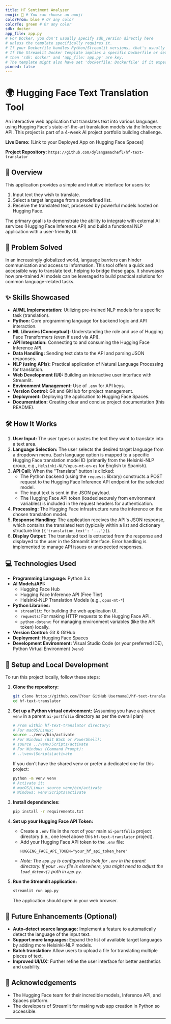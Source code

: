 ```yaml
---
title: HF Sentiment Analyzer
emoji: 🤗 # You can choose an emoji
colorFrom: blue # Or any color
colorTo: green # Or any color
sdk: docker
app_file: app.py
# For Docker, you don't usually specify sdk_version directly here
# unless the template specifically requires it.
# If your Dockerfile handles Python/Streamlit versions, that's usually enough.
# If the Streamlit Docker Template implies a specific Dockerfile or setup,
# then 'sdk: docker' and 'app_file: app.py' are key.
# The template might also have set 'dockerfile: Dockerfile' if it expects one.
pinned: false
---
```


# 🌍 Hugging Face Text Translation Tool

An interactive web application that translates text into various languages using Hugging Face's state-of-the-art translation models via the Inference API. This project is part of a 4-week AI project portfolio building challenge.

**Live Demo:** [Link to your Deployed App on Hugging Face Spaces]

**Project Repository:** `https://github.com/dylangamachefl/hf-text-translator`

## 📖 Overview

This application provides a simple and intuitive interface for users to:
1.  Input text they wish to translate.
2.  Select a target language from a predefined list.
3.  Receive the translated text, processed by powerful models hosted on Hugging Face.

The primary goal is to demonstrate the ability to integrate with external AI services (Hugging Face Inference API) and build a functional NLP application with a user-friendly UI.

## 🎯 Problem Solved

In an increasingly globalized world, language barriers can hinder communication and access to information. This tool offers a quick and accessible way to translate text, helping to bridge these gaps. It showcases how pre-trained AI models can be leveraged to build practical solutions for common language-related tasks.

## ✨ Skills Showcased

*   **AI/ML Implementation:** Utilizing pre-trained NLP models for a specific task (translation).
*   **Python:** Core programming language for backend logic and API interaction.
*   **ML Libraries (Conceptual):** Understanding the role and use of Hugging Face Transformers (even if used via API).
*   **API Integration:** Connecting to and consuming the Hugging Face Inference API.
*   **Data Handling:** Sending text data to the API and parsing JSON responses.
*   **NLP (using APIs):** Practical application of Natural Language Processing for translation.
*   **Web Development (UI):** Building an interactive user interface with Streamlit.
*   **Environment Management:** Use of `.env` for API keys.
*   **Version Control:** Git and GitHub for project management.
*   **Deployment:** Deploying the application to Hugging Face Spaces.
*   **Documentation:** Creating clear and concise project documentation (this README).

## 🛠️ How It Works

1.  **User Input:** The user types or pastes the text they want to translate into a text area.
2.  **Language Selection:** The user selects the desired target language from a dropdown menu. Each language option is mapped to a specific Hugging Face translation model ID (primarily from the Helsinki-NLP group, e.g., `Helsinki-NLP/opus-mt-en-es` for English to Spanish).
3.  **API Call:** When the "Translate" button is clicked:
    *   The Python backend (using the `requests` library) constructs a POST request to the Hugging Face Inference API endpoint for the selected model.
    *   The input text is sent in the JSON payload.
    *   The Hugging Face API token (loaded securely from environment variables) is included in the request headers for authentication.
4.  **Processing:** The Hugging Face infrastructure runs the inference on the chosen translation model.
5.  **Response Handling:** The application receives the API's JSON response, which contains the translated text (typically within a list and dictionary structure like `[{'translation_text': '...'}]`).
6.  **Display Output:** The translated text is extracted from the response and displayed to the user in the Streamlit interface. Error handling is implemented to manage API issues or unexpected responses.

## 💻 Technologies Used

*   **Programming Language:** Python 3.x
*   **AI Models/API:**
    *   Hugging Face Hub
    *   Hugging Face Inference API (Free Tier)
    *   Helsinki-NLP Translation Models (e.g., `opus-mt-*`)
*   **Python Libraries:**
    *   `streamlit`: For building the web application UI.
    *   `requests`: For making HTTP requests to the Hugging Face API.
    *   `python-dotenv`: For managing environment variables (like the API token) locally.
*   **Version Control:** Git & GitHub
*   **Deployment:** Hugging Face Spaces
*   **Development Environment:** Visual Studio Code (or your preferred IDE), Python Virtual Environment (`venv`)

## 🚀 Setup and Local Development

To run this project locally, follow these steps:

1.  **Clone the repository:**
    ```bash
    git clone https://github.com/[Your GitHub Username]/hf-text-translator.git
    cd hf-text-translator
    ```

2.  **Set up a Python virtual environment:**
    (Assuming you have a shared `venv` in a parent `ai-portfolio` directory as per the overall plan)
    ```bash
    # From within hf-text-translator directory:
    # For macOS/Linux:
    source ../venv/bin/activate
    # For Windows (Git Bash or PowerShell):
    # source ../venv/Scripts/activate
    # For Windows (Command Prompt):
    # ..\venv\Scripts\activate
    ```
    If you don't have the shared venv or prefer a dedicated one for this project:
    ```bash
    python -m venv venv
    # Activate it:
    # macOS/Linux: source venv/bin/activate
    # Windows: venv\Scripts\activate
    ```

3.  **Install dependencies:**
    ```bash
    pip install -r requirements.txt
    ```

4.  **Set up your Hugging Face API Token:**
    *   Create a `.env` file in the root of your main `ai-portfolio` project directory (i.e., one level above this `hf-text-translator` project).
    *   Add your Hugging Face API token to the `.env` file:
        ```
        HUGGING_FACE_API_TOKEN="your_hf_api_token_here"
        ```
    *   *Note: The `app.py` is configured to look for `.env` in the parent directory. If your `.env` file is elsewhere, you might need to adjust the `load_dotenv()` path in `app.py`.*

5.  **Run the Streamlit application:**
    ```bash
    streamlit run app.py
    ```
    The application should open in your web browser.

## 🔮 Future Enhancements (Optional)

*   **Auto-detect source language:** Implement a feature to automatically detect the language of the input text.
*   **Support more languages:** Expand the list of available target languages by adding more Helsinki-NLP models.
*   **Batch translation:** Allow users to upload a file for translating multiple pieces of text.
*   **Improved UI/UX:** Further refine the user interface for better aesthetics and usability.

## 🙏 Acknowledgements

*   The Hugging Face team for their incredible models, Inference API, and Spaces platform.
*   The developers of Streamlit for making web app creation in Python so accessible.

---